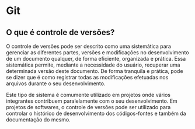 # Git #

## O que é controle de versões? ##

O controle de versões pode ser descrito como uma sistemática para gerenciar as
diferentes partes, versões e modificações no desenvolvimento de um documento qualquer,
de forma eficiente, organizada e prática. Essa sistemática permite, mediante a necessidade
do usuário, recuperar uma determinada versão deste documento. De forma tranquila e
prática, pode se dizer que é como registrar todas as modificações efetuadas nos arquivos
durante o seu desenvolvimento.

Este tipo de sistema é comumente utilizado em projetos onde vários integrantes
contribuem paralelamente com o seu desenvolvimento. ​Em projetos de softwares, o controle
de versões pode ser utilizado para controlar o histórico de desenvolvimento dos
códigos-fontes e também da documentação do mesmo.
